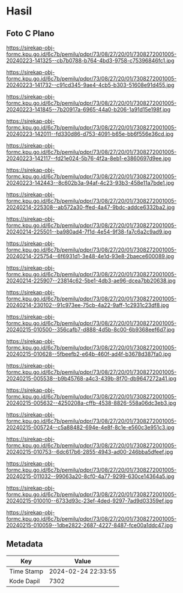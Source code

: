 # Hasil

## Foto C Plano

https://sirekap-obj-formc.kpu.go.id/6c7b/pemilu/pdpr/73/08/27/20/01/7308272001005-20240223-141325--cb7b0788-b764-4bd3-9758-c75396846fc1.jpg

https://sirekap-obj-formc.kpu.go.id/6c7b/pemilu/pdpr/73/08/27/20/01/7308272001005-20240223-141732--c91cd345-9ae4-4cb5-b303-51608e91d455.jpg

https://sirekap-obj-formc.kpu.go.id/6c7b/pemilu/pdpr/73/08/27/20/01/7308272001005-20240223-141845--7b20917a-6965-44a0-b206-1a91d15e198f.jpg

https://sirekap-obj-formc.kpu.go.id/6c7b/pemilu/pdpr/73/08/27/20/01/7308272001005-20240223-142011--fd330d86-d753-4091-b65e-bb6f556e36cd.jpg

https://sirekap-obj-formc.kpu.go.id/6c7b/pemilu/pdpr/73/08/27/20/01/7308272001005-20240223-142117--fd21e024-5b76-4f2a-8eb1-e3860697d9ee.jpg

https://sirekap-obj-formc.kpu.go.id/6c7b/pemilu/pdpr/73/08/27/20/01/7308272001005-20240223-142443--8c602b3a-94af-4c23-93b3-458e11a7bde1.jpg

https://sirekap-obj-formc.kpu.go.id/6c7b/pemilu/pdpr/73/08/27/20/01/7308272001005-20240214-225308--ab572a30-ffed-4a47-9bdc-addce6332ba2.jpg

https://sirekap-obj-formc.kpu.go.id/6c7b/pemilu/pdpr/73/08/27/20/01/7308272001005-20240214-225501--ba980ad4-7f1d-4e54-9f38-fa7c6a2c9ad9.jpg

https://sirekap-obj-formc.kpu.go.id/6c7b/pemilu/pdpr/73/08/27/20/01/7308272001005-20240214-225754--6f6931d1-3e48-4e1d-93e8-2baece600089.jpg

https://sirekap-obj-formc.kpu.go.id/6c7b/pemilu/pdpr/73/08/27/20/01/7308272001005-20240214-225907--23814c62-5be1-4db3-ae96-dcea7bb20638.jpg

https://sirekap-obj-formc.kpu.go.id/6c7b/pemilu/pdpr/73/08/27/20/01/7308272001005-20240214-230102--91c973ee-75cb-4a22-9aff-1c2931c23df8.jpg

https://sirekap-obj-formc.kpu.go.id/6c7b/pemilu/pdpr/73/08/27/20/01/7308272001005-20240215-010500--356cafb7-d888-4d5b-8c00-6b9368eef6d7.jpg

https://sirekap-obj-formc.kpu.go.id/6c7b/pemilu/pdpr/73/08/27/20/01/7308272001005-20240215-010628--5fbeefb2-e64b-460f-ad4f-b3678d387fa0.jpg

https://sirekap-obj-formc.kpu.go.id/6c7b/pemilu/pdpr/73/08/27/20/01/7308272001005-20240215-005538--b9b45768-a4c3-439b-8f70-db9647272a41.jpg

https://sirekap-obj-formc.kpu.go.id/6c7b/pemilu/pdpr/73/08/27/20/01/7308272001005-20240215-005632--4250208a-cffb-4538-8826-558a06dc3eb3.jpg

https://sirekap-obj-formc.kpu.go.id/6c7b/pemilu/pdpr/73/08/27/20/01/7308272001005-20240215-005724--c5a88482-694e-4e8f-8c1e-e560c3e951c3.jpg

https://sirekap-obj-formc.kpu.go.id/6c7b/pemilu/pdpr/73/08/27/20/01/7308272001005-20240215-010753--6dc617b6-2855-4943-ad00-246bba5dfeef.jpg

https://sirekap-obj-formc.kpu.go.id/6c7b/pemilu/pdpr/73/08/27/20/01/7308272001005-20240215-011032--99063a20-8cf0-4a77-9299-630ce14364a5.jpg

https://sirekap-obj-formc.kpu.go.id/6c7b/pemilu/pdpr/73/08/27/20/01/7308272001005-20240215-010010--6733d93c-23ef-4ded-9297-7ad9d03359ef.jpg

https://sirekap-obj-formc.kpu.go.id/6c7b/pemilu/pdpr/73/08/27/20/01/7308272001005-20240215-010059--1dbe2822-2687-4227-8487-fce00a1ddc47.jpg


## Metadata

| Key        | Value               |
| ---------- | ------------------- |
| Time Stamp | 2024-02-24 22:33:55 |
| Kode Dapil | 7302                |



